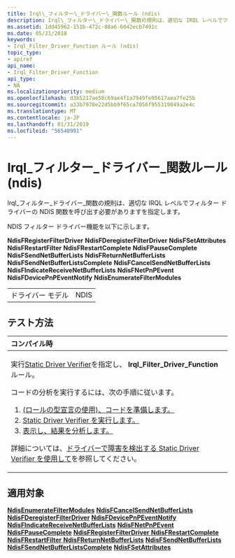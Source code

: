 ```yaml
---
title: Irql\_フィルター\_ドライバー\_関数ルール (ndis)
description: Irql\_フィルター\_ドライバー\_関数の規則は、適切な IRQL レベルでフィルター ドライバーの NDIS 関数を呼び出す必要がありますを指定します。
ms.assetid: 1dd45962-151b-472c-88a6-6042ecb7491c
ms.date: 05/21/2018
keywords:
- Irql_Filter_Driver_Function ルール (ndis)
topic_type:
- apiref
api_name:
- Irql_Filter_Driver_Function
api_type:
- NA
ms.localizationpriority: medium
ms.openlocfilehash: d3b5217ae58c69ae4f1a7949fe95617aea7fe25b
ms.sourcegitcommit: a33b7978e22d5bb9f65ca7056f955319049a2e4c
ms.translationtype: MT
ms.contentlocale: ja-JP
ms.lasthandoff: 01/31/2019
ms.locfileid: "56548991"
---
```

# <a name="irqlfilterdriverfunction-rule-ndis"></a>Irql\_フィルター\_ドライバー\_関数ルール (ndis)


Irql\_フィルター\_ドライバー\_関数の規則は、適切な IRQL レベルでフィルター ドライバーの NDIS 関数を呼び出す必要がありますを指定します。

NDIS フィルター ドライバー機能を以下に示します。

**NdisFRegisterFilterDriver**
**NdisFDeregisterFilterDriver**
**NdisFSetAttributes** 
 **NdisFRestartFilter**
**NdisFRestartComplete**
**NdisFPauseComplete** 
 **NdisFSendNetBufferLists**
**NdisFReturnNetBufferLists**
**NdisFSendNetBufferListsComplete** 
 **NdisFCancelSendNetBufferLists**
**NdisFIndicateReceiveNetBufferLists**
**NdisFNetPnPEvent** 
 **NdisFDevicePnPEventNotify**
**NdisEnumerateFilterModules**

|              |      |
|--------------|------|
| ドライバー モデル | NDIS |

<a name="how-to-test"></a>テスト方法
-----------

<table>
<colgroup>
<col width="100%" />
</colgroup>
<thead>
<tr class="header">
<th align="left">コンパイル時</th>
</tr>
</thead>
<tbody>
<tr class="odd">
<td align="left"><p>実行<a href="https://msdn.microsoft.com/library/windows/hardware/ff552808" data-raw-source="[Static Driver Verifier](https://msdn.microsoft.com/library/windows/hardware/ff552808)">Static Driver Verifier</a>を指定し、 <strong>Irql_Filter_Driver_Function</strong>ルール。</p>
コードの分析を実行するには、次の手順に従います。
<ol>
<li><a href="https://msdn.microsoft.com/library/windows/hardware/hh454281#preparing-your-source-code" data-raw-source="[Prepare your code (use role type declarations).](https://msdn.microsoft.com/library/windows/hardware/hh454281#preparing-your-source-code)">(ロールの型宣言の使用)、コードを準備します。</a></li>
<li><a href="https://msdn.microsoft.com/library/windows/hardware/hh454281#running-static-driver-verifier" data-raw-source="[Run Static Driver Verifier.](https://msdn.microsoft.com/library/windows/hardware/hh454281#running-static-driver-verifier)">Static Driver Verifier を実行します。</a></li>
<li><a href="https://msdn.microsoft.com/library/windows/hardware/hh454281#viewing-and-analyzing-the-results" data-raw-source="[View and analyze the results.](https://msdn.microsoft.com/library/windows/hardware/hh454281#viewing-and-analyzing-the-results)">表示し、結果を分析します。</a></li>
</ol>
<p>詳細については、<a href="https://msdn.microsoft.com/library/windows/hardware/hh454281" data-raw-source="[Using Static Driver Verifier to Find Defects in Drivers](https://msdn.microsoft.com/library/windows/hardware/hh454281)">ドライバーで障害を検出する Static Driver Verifier を使用して</a>を参照してください。</p></td>
</tr>
</tbody>
</table>

<a name="applies-to"></a>適用対象
----------

[**NdisEnumerateFilterModules**](https://msdn.microsoft.com/library/windows/hardware/ff561758)
[**NdisFCancelSendNetBufferLists** ](https://msdn.microsoft.com/library/windows/hardware/ff561794) 
 [ **NdisFDeregisterFilterDriver**](https://msdn.microsoft.com/library/windows/hardware/ff561800)
[**NdisFDevicePnPEventNotify** ](https://msdn.microsoft.com/library/windows/hardware/ff561804) 
 [ **NdisFIndicateReceiveNetBufferLists**](https://msdn.microsoft.com/library/windows/hardware/ff561820)
[**NdisFNetPnPEvent** ](https://msdn.microsoft.com/library/windows/hardware/ff561828) 
 [ **NdisFPauseComplete**](https://msdn.microsoft.com/library/windows/hardware/ff561839)
[**NdisFRegisterFilterDriver** ](https://msdn.microsoft.com/library/windows/hardware/ff562608) 
 [ **NdisFRestartComplete**](https://msdn.microsoft.com/library/windows/hardware/ff562610)
[**NdisFRestartFilter** ](https://msdn.microsoft.com/library/windows/hardware/ff562611) 
 [ **NdisFReturnNetBufferLists**](https://msdn.microsoft.com/library/windows/hardware/ff562613)
[**NdisFSendNetBufferLists** ](https://msdn.microsoft.com/library/windows/hardware/ff562616) 
 [ **NdisFSendNetBufferListsComplete**](https://msdn.microsoft.com/library/windows/hardware/ff562618)
[**NdisFSetAttributes**](https://msdn.microsoft.com/library/windows/hardware/ff562619)








